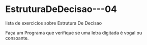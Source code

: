 # EstruturaDeDecisao---04
 lista de exercicios sobre Estrutura De Decisao

Faça um Programa que verifique se uma letra digitada é vogal ou consoante.